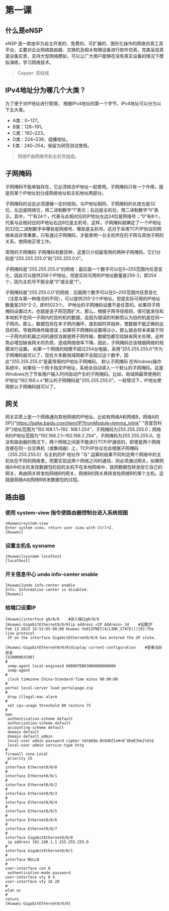 # 第一课

## 什么是eNSP

eNSP 是一款由华为自主开发的、免费的、可扩展的、图形化操作的网络仿真工具平台，主要对企业网络路由器、交换机及相关物理设备进行软件仿真，完美呈现真是设备实景，支持大型网络模拟，可以让广大用户能够在没有真实设备的情况下模拟演练，学习网络技术。
> Copper: 双绞线

## IPv4地址分为哪几个大类？

为了便于对IP地址进行管理， 根据IPv4地址的第一个字节，IPv4地址可以分为以下五大类。
* A类：0~127。
* B类：128~191。
* C类：192~223。
* D类：224~239，组播地址。
* E类：240~254，保留为研究测试使用。
> 网络IP由网络号和主机号组成。

## 子网掩码

子网掩码不能单独存在，它必须结合IP地址一起使用。子网掩码只有一个作用，就是将某个IP地址划分成网络地址和主机地址两部分。

子网掩码的设定必须遵循一定的规则。与IP地址相同，子网掩码的长度也是32位，左边是网络位，用二进制数字“1”表示；右边是主机位，用二进制数字“0”表示。其中，“1”有24个，代表与此相对应的IP地址左边24位是网络号；“0”有8个，代表与此相对应的IP地址右边8位是主机号。这样，子网掩码就确定了一个IP地址的32位二进制数字中哪些是网络号、哪些是主机号。这对于采用TCP/IP协议的网络来说非常重要，只有通过子网掩码，才能表明一台主机所在的子网与其他子网的关系，使网络正常工作。

常用的子网掩码 子网掩码有数百种，这里只介绍最常用的两种子网掩码，它们分别是“255.255.255.0”和“255.255.0.0”。

子网掩码是“255.255.255.0”的网络：最后面一个数字可以在0~255范围内任意变化，因此可以提供256个IP地址。但是实际可用的IP地址数量是256-2，即254个，因为主机号不能全是“0”或全是“1”。

子网掩码是“255.255.0.0”的网络：后面两个数字可以在0~255范围内任意变化（注意与第一种情况的不同），可以提供255^2个IP地址。但是实际可用的IP地址数量是255^2-2，即65023个。 IP地址的子网掩码设置不是任意的。如果将子网掩码设置过大，也就是说子网范围扩大，那么，根据子网寻径规则，很可能发往和本地机不在同一子网内的目的机的数据，会因为错误的判断而认为目的机是在同一子网内，那么，数据包将在本子网内循环，直到超时并抛弃，使数据不能正确到达目的机，导致网络传输错误；如果将子网掩码设置得过小，那么就会将本来属于同一子网内的机器之间的通信当做是跨子网传输，数据包都交给缺省网关处理，这样势必增加缺省网关的负担，造成网络效率下降。因此，子网掩码应该根据网络的规模进行设置。 如果一个网络的规模不超过254台电脑，采用“255.255.255.0”作为子网掩码就可以了，现在大多数局域网都不会超过这个数字，因此“255.255.255.0”是最常用的IP地址子网掩码。 默认子网掩码 在Windows操作系统中，如果给一个网卡指定IP地址，系统会自动填入一个默认的子网掩码。这是Windows为了节省用户输入时间自动产生的子网掩码。比如，局域网最常使用的IP地址“192.168.x.x”默认的子网掩码是“255.255.255.0”。一般情况下，IP地址使用默认子网掩码就可以了。

## 网关

网关实质上是一个网络通向其他网络的IP地址。比如有网络A和网络B，网络A的[IP]{"https://baike.baidu.com/item/IP?fromModule=lemma_inlink" "百度百科 IP"}地址范围为“192.168.1.1~192. 168.1.254”，子网掩码为255.255.255.0；网络B的IP地址范围为“192.168.2.1~192.168.2.254”，子网掩码为255.255.255.0。在没有路由器的情况下，两个网络之间是不能进行TCP/IP通信的，即使是两个网络连接在同一台交换机（或集线器）上，TCP/IP协议也会根据子网掩码（255.255.255.0）与主机的IP 地址作 “与” 运算的结果不同判定两个网络中的主机处在不同的网络里。而要实现这两个网络之间的通信，则必须通过网关。如果网络A中的主机发现数据包的目的主机不在本地网络中，就把数据包转发给它自己的网关，再由网关转发给网络B的网关，网络B的网关再转发给网络B的某个主机。这就是网络A向网络B转发数据包的过程。

## 路由器

### 使用 system-view 指令使路由器控制台进入系统视图

	<Huawei>system-view
	Enter system view, return user view with Ctrl+Z.
	[Huawei]

### 设置主机名 sysname

	[Huawei]sysname localhost
	[localhost]

### 开关信息中心 undo info-center enable

	[Huawei]undo info-center enable
	Info: Information center is disabled. 
	[Huawei]

### 给端口设置IP

	[Huawei]interface g0/0/0    #进入端口g0/0/0
	[Huawei-GigabitEthernet0/0/0]ip address <IP Address> 24    #设置IP
	Feb 13 2023 15:53:05-08:00 Huawei %%01IFNET/4/LINK_STATE(l)[0]:The line protocol
	 IP on the interface GigabitEthernet0/0/0 has entered the UP state. 

	[Huawei-GigabitEthernet0/0/0]display current-configuration    #查看当前信息
	[V200R003C00]
	#
	 snmp-agent local-engineid 800007DB03000000000000
	 snmp-agent 
	#
	 clock timezone China-Standard-Time minus 08:00:00
	#
	portal local-server load portalpage.zip
	#
	 drop illegal-mac alarm
	#
	 set cpu-usage threshold 80 restore 75
	#
	aaa 
	 authentication-scheme default
	 authorization-scheme default
	 accounting-scheme default
	 domain default 
	 domain default_admin 
	 local-user admin password cipher %$%$K8m.Nt84DZ}e#<0`8bmE3Uw}%$%$
	 local-user admin service-type http
	#
	firewall zone Local
	 priority 15
	#
	interface Ethernet0/0/0
	#
	interface Ethernet0/0/1
	#
	interface Ethernet0/0/2
	#
	interface Ethernet0/0/3
	#
	interface Ethernet0/0/4
	#
	interface Ethernet0/0/5
	#
	interface Ethernet0/0/6
	#
	interface Ethernet0/0/7
	#
	interface GigabitEthernet0/0/0
	 ip address 192.168.1.1 255.255.255.0 
	#
	interface GigabitEthernet0/0/1
	#
	interface NULL0
	#
	user-interface con 0
	 authentication-mode password
	user-interface vty 0 4
	user-interface vty 16 20
	#
	wlan ac
	#
	return
	[Huawei-GigabitEthernet0/0/0]
